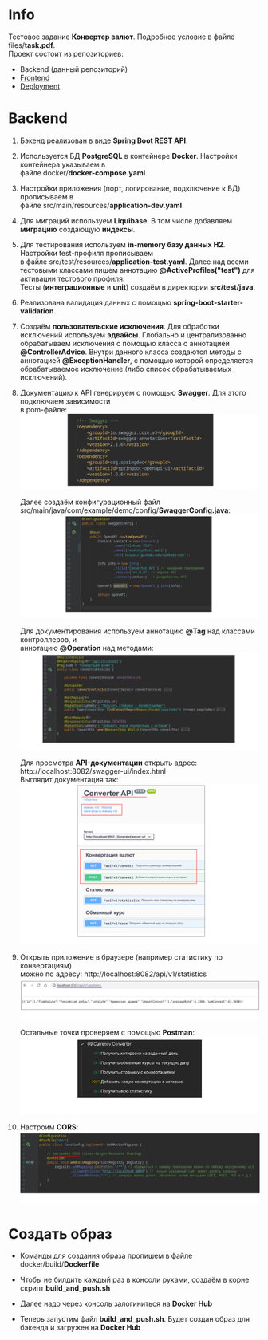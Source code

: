 # Info

Тестовое задание **Конвертер валют**. Подробное условие в файле files/**task.pdf**.  
Проект состоит из репозиториев:
- Backend (данный репозиторий)
- [Frontend](https://github.com/aleksey-nsk/currency_converter_frontend)
- [Deployment](https://github.com/aleksey-nsk/currency_converter_deployment)

# Backend

1. Бэкенд реализован в виде **Spring Boot REST API**.

2. Используется БД **PostgreSQL** в контейнере **Docker**. Настройки контейнера указываем в  
   файле docker/**docker-compose.yaml**.

3. Настройки приложения (порт, логирование, подключение к БД) прописываем в  
   файле src/main/resources/**application-dev.yaml**.

4. Для миграций используем **Liquibase**. В том числе добавляем **миграцию** создающую **индексы**.
   
5. Для тестирования используем **in-memory базу данных H2**. Настройки test-профиля прописываем  
   в файле src/test/resources/**application-test.yaml**. Далее над всеми тестовыми классами пишем
   аннотацию **@ActiveProfiles("test")** для активации тестового профиля.  
   Тесты (**интеграционные** и **unit**) создаём в директории **src/test/java**.

6. Реализована валидация данных с помощью **spring-boot-starter-validation**.

7. Создаём **пользовательские исключения**. Для обработки исключений используем **эдвайсы**. Глобально и
   централизованно обрабатываем исключения с помощью класса с аннотацией **@ControllerAdvice**. Внутри данного
   класса создаются методы с аннотацией **@ExceptionHandler**, с помощью которой определяется
   обрабатываемое исключение (либо список обрабатываемых исключений).

8. Документацию к API генерируем с помощью **Swagger**. Для этого подключаем зависимости  
   в pom-файле:  
   ![](https://github.com/aleksey-nsk/currency_converter_backend/blob/master/screenshots/01_1_swagger.png)  

   Далее создаём конфигурационный файл  
   src/main/java/com/example/demo/config/**SwaggerConfig.java**:  
   ![](https://github.com/aleksey-nsk/currency_converter_backend/blob/master/screenshots/01_2_config.png)  

   Для документирования используем аннотацию **@Tag** над классами контроллеров, и  
   аннотацию **@Operation** над методами:  
   ![](https://github.com/aleksey-nsk/currency_converter_backend/blob/master/screenshots/01_3_controller.png)  

   Для просмотра **API-документации** открыть адрес: http://localhost:8082/swagger-ui/index.html  
   Выглядит документация так:  
   ![](https://github.com/aleksey-nsk/currency_converter_backend/blob/master/screenshots/01_4_doc.png)  

9. Открыть приложение в браузере (например статистику по конвертациям)  
   можно по адресу: http://localhost:8082/api/v1/statistics    
   ![](https://github.com/aleksey-nsk/currency_converter_backend/blob/master/screenshots/02_1_browser.png)  

   Остальные точки проверяем с помощью **Postman**:  
   ![](https://github.com/aleksey-nsk/currency_converter_backend/blob/master/screenshots/02_2_postman.png)  

10. Настроим **CORS**:  
    ![](https://github.com/aleksey-nsk/currency_converter_backend/blob/master/screenshots/03_cors.png)  

# Создать образ

- Команды для создания образа пропишем в файле docker/build/**Dockerfile**

- Чтобы не билдить каждый раз в консоли руками, создаём в корне скрипт **build_and_push.sh**

- Далее надо через консоль залогиниться на **Docker Hub**

- Теперь запустим файл **build_and_push.sh**. Будет создан образ для бэкенда и загружен на **Docker Hub**
